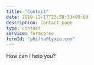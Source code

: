 ```yaml
---
title: "Contact"
date: 2019-12-17T23:58:33+09:00
description: Contact page
type: contact
service: formspree
formId: "philhu@tyxio.com"
---
```


How can I help you?